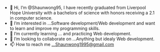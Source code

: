 - 👋 Hi, I’m @Shaunwong95, I have recently graduated from Liverpool Hope University with a bachelors of science with honors receiving a 2.1 in computer science.
- 👀 I’m interested in ...Software development/Web development and want to learn and improve my programming skills.
- 🌱 I’m currently learning ... and practicing Web development.
- 💞️ I’m looking to collaborate on ...Anything but idealy Web development.
- 📫 How to reach me ...Shaunwong1995@gmail.com

<!---
Shaunwong95/Shaunwong95 is a ✨ special ✨ repository because its `README.md` (this file) appears on your GitHub profile.
You can click the Preview link to take a look at your changes.
--->
